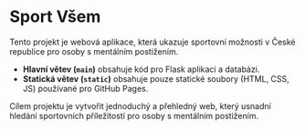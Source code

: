 # Sport Všem

Tento projekt je webová aplikace, která ukazuje sportovní možnosti v České republice pro osoby s mentálním postižením.

- **Hlavní větev (`main`)** obsahuje kód pro Flask aplikaci a databázi.
- **Statická větev (`static`)** obsahuje pouze statické soubory (HTML, CSS, JS) používané pro GitHub Pages.

Cílem projektu je vytvořit jednoduchý a přehledný web, který usnadní hledání sportovních příležitostí pro osoby s mentálním postižením.
